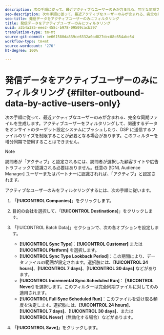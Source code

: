 ```yaml
---
description: 次の手順に従って、最近アクティブなユーザーのみが含まれる、完全な同期ファイルを生成します。アクティブユーザーをフィルタリングして、関連するデータをオンサイトのターゲット設定システムにプッシュしたり、DSP に送信するファイルのサイズを制限することが必要となる場合があります。このフィルターを増分同期で使用することはできません。
seo-description: 次の手順に従って、最近アクティブなユーザーのみが含まれる、完全な同期ファイルを生成します。アクティブユーザーをフィルタリングして、関連するデータをオンサイトのターゲット設定システムにプッシュしたり、DSP に送信するファイルのサイズを制限することが必要となる場合があります。このフィルターを増分同期で使用することはできません。
seo-title: 発信データをアクティブユーザーのみにフィルタリング
title: 発信データをアクティブユーザーのみにフィルタリング
uuid: a2b4a385-eee3-458c-b978-09509cacb397
translation-type: tm+mt
source-git-commit: be661580da839ce6332a0ad827dec08e854abe54
workflow-type: tm+mt
source-wordcount: '276'
ht-degree: 100%

---
```



# 発信データをアクティブユーザーのみにフィルタリング {#filter-outbound-data-by-active-users-only}

次の手順に従って、最近アクティブなユーザーのみが含まれる、完全な同期ファイルを生成します。アクティブユーザーをフィルタリングして、関連するデータをオンサイトのターゲット設定システムにプッシュしたり、DSP に送信するファイルのサイズを制限することが必要となる場合があります。このフィルターを増分同期で使用することはできません。

>[!NOTE]
>
>訪問者が「アクティブ」と認定されるには、訪問者が選択した顧客サイトや広告トラフィックで認識される必要はありません。任意の [!DNL Audience Manager] ユーザーまたはパートナーに認識されれば、「アクティブ」と認定されます。

アクティブなユーザーのみをフィルタリングするには、次の手順に従います。

1. 「**[!UICONTROL Companies]**」をクリックします。
1. 目的の会社を選択して、「**[!UICONTROL Destinations]**」をクリックします。
1. 「[!UICONTROL Batch Data]」セクションで、次の各オプションを設定します。

   * **[!UICONTROL Sync Type]**：**[!UICONTROL Customer]** または **[!UICONTROL Platform]** を選択します。
   * **[!UICONTROL Sync Type Lookback Period]**：この期間により、データファイルの範囲が設定されます。選択肢には、**[!UICONTROL 24 hours]**、**[!UICONTROL 7 days]**、**[!UICONTROL 30 days]** などがあります。
   * **[!UICONTROL Incremental Sync Scheduled Run]**： **[!UICONTROL Never]** を選択します。このフィルターは完全同期ファイルに対してのみ適用されます。
   * **[!UICONTROL Full Sync Scheduled Run]**：このファイルを受け取る頻度を決定します。選択肢には、**[!UICONTROL 24 hours]**、**[!UICONTROL 7 days]**、**[!UICONTROL 30 days]**、または **[!UICONTROL Never]**（無効化する場合）などがあります。

1. 「**[!UICONTROL Save]**」をクリックします。
